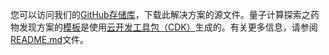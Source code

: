 
您可以访问我们的[GitHub存储库][source]，下载此解决方案的源文件。量子计算探索之药物发现方案的[模板][template-url]是使用[云开发工具包（CDK）](http://aws.amazon.com/cdk/)生成的。有关更多信息，请参阅[README.md][readme]文件。


[source]: https://github.com/awslabs/quantum-computing-exploration-for-drug-discovery-on-aws
[cdk]: http://aws.amazon.com/cdk/
[template-url]: ./deployment.md
[readme]: https://github.com/awslabs/quantum-computing-exploration-for-drug-discovery-on-aws#readme
